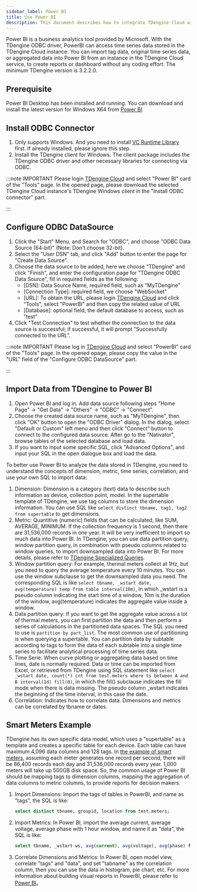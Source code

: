 ```yaml
---
sidebar_label: Power BI
title: Use Power BI
description: This document describes how to integrate TDengine Cloud with Microsoft Power BI for data visualization.
---
```


Power BI is a business analytics tool provided by Microsoft. With the TDengine ODBC driver, PowerBI can access time series data stored in the TDengine Cloud instance. You can import tag data, original time series data, or aggregated data into Power BI from an instance in the TDengine Cloud service, to create reports or dashboard without any coding effort. The minimum TDengine version is 3.2.2.0.

## Prerequisite

Power BI Desktop has been installed and running. You can download and install the latest version for Windows X64 from [Power BI](https://www.microsoft.com/download/details.aspx?id=58494).

## Install ODBC Connector

1. Only supports Windows. And you need to install [VC Runtime Library](https://learn.microsoft.com/en-us/cpp/windows/latest-supported-vc-redist?view=msvc-170) first. If already installed, please ignore this step.
2. Install the TDengine client for Windows. The client package includes the TDengine ODBC driver and other necessary libraries for connecting via ODBC.

:::note IMPORTANT
Please login [TDengine Cloud](https://cloud.tdengine.com) and select "Power BI" card of the "Tools" page. In the opened page, please download the selected TDengine Cloud instance's TDengine Windows client in the "Install ODBC connector" part.

:::

## Configure ODBC DataSource

1. Click the "Start" Menu, and Search for "ODBC", and choose "ODBC Data Source (64-bit)" (Note: Don't choose 32-bit).
2. Select the "User DSN" tab, and click "Add" button to enter the page for "Create Data Source".
3. Choose the data source to be added, here we choose "TDengine" and click "Finish", and enter the configuration page for "TDengine ODBC Data Source", fill in required fields as the following:
    - \[DSN\]: Data Source Name, required field, such as "MyTDengine"
    - \[Connection Type\]: required field, we choose "WebSocket"
    - \[URL\]: To obtain the URL, please login [TDengine Cloud](https://cloud.tdengine.com) and click "Tools", select "PowerBI" and then copy the related value of URL
    - \[Database\]: optional field, the default database to access, such as "test"
4. Click "Test Connection" to test whether the connection to the data source is successful; if successful, it will prompt "Successfully connected to the URL".

:::note IMPORTANT
Please log in [TDengine Cloud](https://cloud.tdengine.com) and select "PowerBI" card of the "Tools" page. In the opened opage, please copy the value in the "URL" field of the "Configure ODBC DataSource" part.

:::

## Import Data from TDengine to Power BI

1. Open Power BI and log in. Add data source following steps "Home Page" -> "Get Data" -> "Others" -> "ODBC" -> "Connect".
2. Choose the created data source name, such as "MyTDengine", then click "OK" button to open the "ODBC Driver" dialog. In the dialog, select "Default or Custom" left menu and then click "Connect" button to connect to the configured data source. After go to the "Nativator", browse tables of the selected database and load data.
3. If you want to input some specific SQL, click "Advanced Options", and input your SQL in the open dialogue box and load the data.

To better use Power BI to analyze the data stored in TDengine, you need to understand the concepts of dimension, metric, time series, correlation, and use your own SQL to import data:

1. Dimension: Dimension is a category (text) data to describe such information as device, collection point, model. In the supertable template of TDengine, we use tag columns to store the dimension information. You can use SQL like `select distinct tbname, tag1, tag2 from supertable` to get dimensions.
2. Metric: Quantitive (numeric) fields that can be calculated, like SUM, AVERAGE, MINIMUM. If the collection frequency is 1 second, then there are 31,536,000 records in one year. It will be very inefficient to import so much data into Power BI. In TDengine, you can use data partition query, window partition query, in combination with pseudo columns related to window queries, to import downsampled data into Power BI. For more details, please refer to [TDengine Specialized Queries](https://docs.tdengine.com/cloud/taos-sql/distinguished/).
3. Window partition query: For example, thermal meters collect at 1Hz, but you need to query the average temperature every 10 minutes. You can use the window subclause to get the downsampled data you need. The corresponding SQL is like `select tbname, _wstart date, avg(temperature) temp from table interval(10m)`, in which \_wstart is a pseudo column indicating the start time of a window, 10m is the duration of the window, avg(temperature) indicates the aggregate value inside a window.
4. Data partition query: If you want to get the aggregate value across a lot of thermal meters, you can first partition the data and then perform a series of calculations in the partitioned data spaces. The SQL you need to use is `partition by part_list`. The most common use of partitioning is when querying a supertable. You can partition data by subtable according to tags to form the data of each subtable into a single time series to facilitate analytical processing of time series data.
5. Time Serie: When curve plotting or aggregating data based on time lines, date is normally required. Data or time can be imported from Excel, or retrieved from TDengine using SQL statement like `select _wstart date, count(*) cnt from test.meters where ts between A and B interval(1d) fill(0)`, in which the fill() subclause indicates the fill mode when there is data missing. The pseudo column \_wstart indicates the beginning of the time interval, in this case the date.
6. Correlation: Indicates how to correlate data. Dimensions and metrics can be correlated by tbname or dates.

## Smart Meters Example

TDengine has its own specific data model, which uses  a "supertable" as a template and creates a specific table for each device. Each table can have maximum 4,096 data columns and 128 tags. In [the example of smart meters](https://docs.tdengine.com/concept/), assuming each meter generates one record per second, there will be 86,400 records each day and 31,536,000 records every year. 1,000 meters will take up 500GB disk space. So, the common usage of Power BI should be mapping tags to dimension columns, mapping the aggregation of data columns to metric columns, to provide reports for decision makers.

1. Import Dimensions: Import the tags of tables in PowerBI, and name as "tags", the SQL is like:

    ```sql
    select distinct tbname, groupid, location from test.meters;
    ```

2. Import Metrics: In Power BI, import the average current, average voltage, average phase with 1 hour window, and name it as "data", the SQL is like:

    ```sql
    select tbname, _wstart ws, avg(current), avg(voltage), avg(phase) from test.meters PARTITION by tbname interval(1h) ;
    ```

3. Correlate Dimensions and Metrics:
In Power BI, open model view, correlate "tags" and "data", and set "tabname" as the correlation column, then you can use the data in histogram, pie chart, etc. For more information about building visual reports in PowerBI, please refer to [Power BI](https://learn.microsoft.com/power-bi/)。
